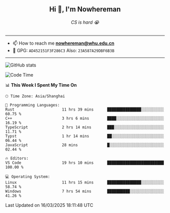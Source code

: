 <h2 align="center">Hi 👋, I'm Nowhereman</h2>
<h6 align="center">CS is hard 😭</h6>

---
- 📫 How to reach me **nowhereman@whu.edu.cn**
- 🔑 GPG: `AD452151F3F286C3`  Also: `23A587A29DBF6B3B`

---
![GitHub stats](https://github-readme-stats.vercel.app/api?username=nowherechan&theme=transparent&rank_icon=github&include_all_commits=true&count_private=true)

<!--START_SECTION:waka-->
![Code Time](http://img.shields.io/badge/Code%20Time-750%20hrs%2037%20mins-blue)

📊 **This Week I Spent My Time On** 

```text
🕑︎ Time Zone: Asia/Shanghai

💬 Programming Languages: 
Rust                     11 hrs 39 mins      ███████████████░░░░░░░░░░   60.75 % 
C++                      3 hrs 6 mins        ████░░░░░░░░░░░░░░░░░░░░░   16.19 % 
TypeScript               2 hrs 14 mins       ███░░░░░░░░░░░░░░░░░░░░░░   11.71 % 
Typst                    1 hr 14 mins        ██░░░░░░░░░░░░░░░░░░░░░░░   06.44 % 
JavaScript               28 mins             █░░░░░░░░░░░░░░░░░░░░░░░░   02.44 % 

🔥 Editors: 
VS Code                  19 hrs 10 mins      █████████████████████████   100.00 % 

💻 Operating System: 
Linux                    11 hrs 15 mins      ███████████████░░░░░░░░░░   58.74 % 
Windows                  7 hrs 54 mins       ██████████░░░░░░░░░░░░░░░   41.26 % 
```


 Last Updated on 16/03/2025 18:11:48 UTC
<!--END_SECTION:waka-->
